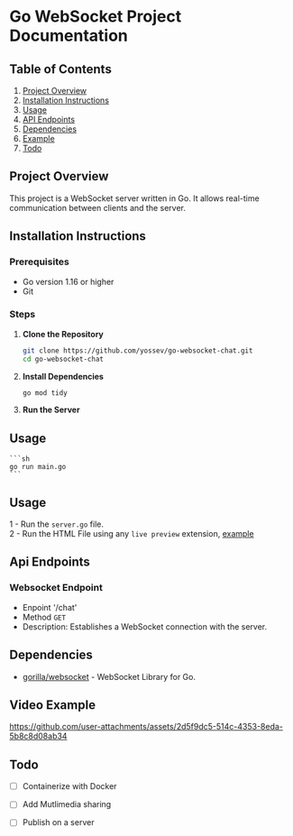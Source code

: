 # Go WebSocket Project Documentation
## Table of Contents

1. [Project Overview](#project-overview)
2. [Installation Instructions](#installation-instructions)
3. [Usage](#usage)
4. [API Endpoints](#api-endpoints)
5. [Dependencies](#dependencies)
6. [Example](#examples)
7. [Todo](#todo)

## <a name="project-overview">Project Overview</a>
This project is a WebSocket server written in Go. It allows real-time communication between clients and the server.

## <a name="installation-instructions">Installation Instructions</a>
### Prerequisites

- Go version 1.16 or higher
- Git

### Steps

1. **Clone the Repository**

    ```sh
    git clone https://github.com/yossev/go-websocket-chat.git
    cd go-websocket-chat
    ```

2. **Install Dependencies**

    ```sh
    go mod tidy
    ```

3. **Run the Server**
## <a name="usage">Usage</a>
    ```sh
    go run main.go
    ```
## <a name="usage">Usage</a>
1 - Run the `server.go` file. <br />
2 - Run the HTML File using any `live preview` extension, [example](https://marketplace.visualstudio.com/items?itemName=ritwickdey.LiveServer)

## <a name="api-endpoints">Api Endpoints </a>
### Websocket Endpoint
- Enpoint '/chat'
- Method `GET`
- Description: Establishes a WebSocket connection with the server.
  
## <a name="dependencies">Dependencies</a>
- [gorilla/websocket](https://github.com/gorilla/websocket) -  WebSocket Library for Go.

## <a name="examples"> Video Example </a>
https://github.com/user-attachments/assets/2d5f9dc5-514c-4353-8eda-5b8c8d08ab34

## <a name="todo">Todo</a>
- [ ] Containerize with Docker
- [ ] Add Mutlimedia sharing
- [ ] Publish on a server




